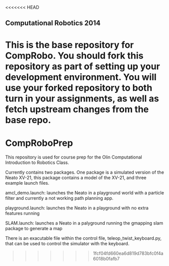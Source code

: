 <<<<<<< HEAD
## Computational Robotics 2014 ##

This is the base repository for CompRobo.  You should fork this repository as part of setting up your development environment.  You will use your forked repository to both turn in your assignments, as well as fetch upstream changes from the base repo.
=======
CompRoboPrep
============

This repository is used for course prep for the Olin Computational Introduction to Robotics Class.

Currently contains two packages. One package is a simulated version of the Neato XV-21, this package contains a model of the XV-21, and three example launch files.

amcl_demo.launch: launches the Neato in a playground world with a particle filter and currently a not working path planning app. 

playground.launch: launches the Neato in a playground with no extra features running

SLAM.launch: launches a Neato in a palyground running the gmapping slam package to generate a map

There is an exacutable file within the control file, teleop_twist_keyboard.py, that can be used to control the simulator with the keyboard.

>>>>>>> 1fcf04fd660ea6d819d783bfc0f4a6018b0fafb7
